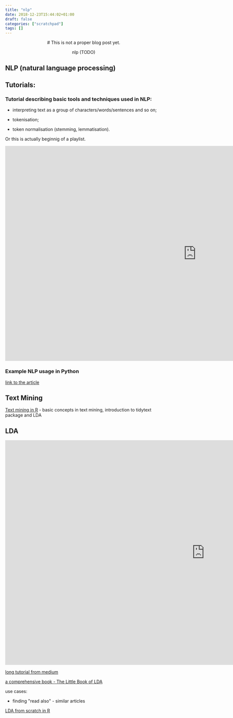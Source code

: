 ```yaml
---
title: "nlp"
date: 2018-12-23T15:44:02+01:00
draft: false
categories: ["scratchpad"]
tags: []
---
```


<center>
# This is not a proper blog post yet.

nlp (TODO)
</center>


## NLP (natural language processing)

## Tutorials:

### Tutorial describing basic tools and techniques used in NLP:

* interpreting text as a group of characters/words/sentences and so on;

* tokenisation;

* token normalisation (stemming, lemmatisation).

Or this is actually beginnig of a playlist.

<iframe width="1225" height="689" src="https://www.youtube.com/embed/nxhCyeRR75Q?list=PLIG2x2RJ_4LTF-IIu7-J3y_yg8LRe1WZq" frameborder="0" allow="accelerometer; autoplay; encrypted-media; gyroscope; picture-in-picture" allowfullscreen></iframe>

### Example NLP usage in Python

[link to the article](https://towardsdatascience.com/gentle-start-to-natural-language-processing-using-python-6e46c07addf3)

## Text Mining

[Text mining in R](https://www.tidytextmining.com/) - basic concepts in text mining, introduction to tidytext package and LDA

## LDA

<iframe width="1280" height="720" src="https://www.youtube.com/embed/3mHy4OSyRf0" frameborder="0" allow="accelerometer; autoplay; encrypted-media; gyroscope; picture-in-picture" allowfullscreen></iframe>

[long tutorial from medium](https://towardsdatascience.com/topic-modeling-and-latent-dirichlet-allocation-in-python-9bf156893c24)

[a comprehensive book - The Little Book of LDA](https://ldabook.com/background.html)

use cases:

* finding "read also" - similar articles

[LDA from scratch in R](http://brooksandrew.github.io/simpleblog/articles/latent-dirichlet-allocation-under-the-hood/)
